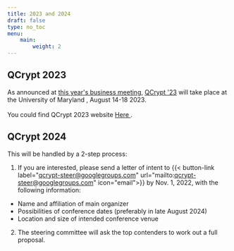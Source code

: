 ```yaml
---
title: 2023 and 2024
draft: false
type: no_toc
menu:
    main:
        weight: 2
---
```


## QCrypt 2023

As announced at [this year's business meeting](/sessions/business/), [QCrypt '23](https://2023.qcrypt.net) will take place at the University of Maryland , August 14-18 2023.
<br><br>
You could find QCrypt 2023 website <a href="https://2023.qcrypt.net/">Here </a>.

## QCrypt 2024

This will be handled by a 2-step process:
1. If you are interested, please send a letter of intent to
{{< button-link label="qcrypt-steer@googlegroups.com" url="mailto:qcrypt-steer@googlegroups.com" icon="email">}}
by Nov. 1, 2022, with the following information:
- Name and affiliation of main organizer
- Possibilities of conference dates (preferably in late August 2024)
- Location and size of intended conference venue
2. The steering committee will ask the top contenders to work out a full proposal.
